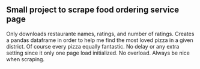 ## Small project to scrape food ordering service page

Only downloads restaurante names, ratings, and number of ratings.
Creates a pandas dataframe in order to help me find the most loved pizza in a given district.
Of course every pizza equally fantastic.
No delay or any extra setting since it only one page load initialized. No overload.
Always be nice when scraping.

